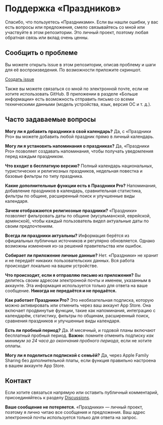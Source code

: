 # Поддержка «Праздников»

Спасибо, что пользуетесь «Праздниками». Если вы нашли ошибки, у вас есть вопросы или предложения, смело связывайтесь со мной или участвуйте в этом репозитории. Это личный проект, поэтому любая обратная связь или вклад очень ценны.

## Сообщить о проблеме

Вы можете открыть issue в этом репозитории, описав проблему и шаги для её воспроизведения. По возможности приложите скриншот.

[Создать issue](https://github.com/lucasditomase/feriados/issues/new?title=Problem%20with%20Праздники%20App&body=Describe%20the%20issue%20you%E2%80%99re%20experiencing%20below%3A%0A%0A-%20Device%3A%20%0A-%20iOS%20version%3A%20%0A-%20App%20version%3A%20%0A-%20Steps%20to%20reproduce%3A%0A%0A(Optional)%20Attach%20a%20screenshot%20or%20recording%20if%20you%20can.)

Также вы можете связаться со мной по электронной почте, если не хотите использовать GitHub. В приложении в разделе «Больше информации» есть возможность отправить письмо со всеми техническими данными (модель устройства, язык, версия ОС и т. д.).

## Часто задаваемые вопросы

**Могу ли я добавить праздники в свой календарь?**
Да, с «Праздники Pro» вы можете добавить любой праздник прямо в личный календарь.

**Могу ли я установить напоминания о праздниках?**
Да, «Праздники Pro» позволяет создавать напоминания, чтобы получать уведомления перед каждым праздником.

**Что входит в бесплатную версию?**
Полный календарь национальных, туристических и религиозных праздников, недельная повестка и базовые фильтры по типу праздника.

**Какие дополнительные функции есть в Праздники Pro?**
Напоминания, добавление праздников в календарь, сравнительная статистика, фильтры по общине, расширенный поиск и улучшенные виды календаря.

**Зачем отображаются религиозные праздники?**
«Праздники» позволяет фильтровать даты по общине (мусульманской, еврейской, армянской), чтобы каждый пользователь видел актуальные даты по своим предпочтениям.

**Всегда ли праздники актуальны?**
Информация берётся из официальных публичных источников и регулярно обновляется. Однако возможны изменения из-за решений правительства или ошибок.

**Собирает ли приложение личные данные?**
Нет. «Праздники» не хранит и не передаёт никаких пользовательских данных. Вся работа происходит локально на вашем устройстве.

**Что происходит, если я отправляю письмо из приложения?**
Вы делитесь своим адресом электронной почты и именем, указанным в аккаунте. Эта информация используется только для ответа на ваше сообщение. **Никогда не передаётся и не продаётся.**

**Как работает Праздники Pro?**
Это необязательная подписка, которую можно активировать или отменить через ваш аккаунт App Store. Она включает продвинутые функции, такие как напоминания, интеграцию с календарём, статистику, фильтры по общинам, расширенный поиск, сравнения праздников и улучшенные виды календаря.

**Есть ли пробный период?**
Да. И месячный, и годовой планы включают бесплатный пробный период. **Важно:** помните отменить подписку *как минимум за 24 часа до окончания пробного периода*, если не хотите оплаты.

**Могу ли я поделиться подпиской с семьёй?**
Да, через Apple Family Sharing без дополнительной платы, если функция правильно настроена в вашем аккаунте App Store.

## Контакт

Если хотите связаться напрямую или оставить публичный комментарий, присоединяйтесь к разделу [Discussions](https://github.com/lucasditomase/feriados/discussions).

**Ваше сообщение не потеряется.** «Праздники» — личный проект, поэтому я лично читаю все сообщения и предложения. Ваш адрес электронной почты используется только для ответа на запрос.
